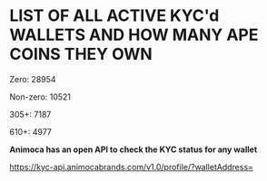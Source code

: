 # LIST OF ALL ACTIVE KYC'd WALLETS AND HOW MANY APE COINS THEY OWN

Zero: 28954

Non-zero: 10521

305+: 7187

610+: 4977

**Animoca has an open API to check the KYC status for any wallet**

https://kyc-api.animocabrands.com/v1.0/profile/?walletAddress=